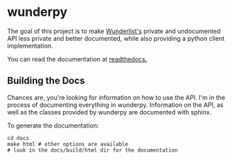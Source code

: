 wunderpy
========

The goal of this project is to make [Wunderlist's](https://wunderlist.com) private and undocumented API less private and better documented, while also providing a python client implementation.

You can read the documentation at [readthedocs.](https://wunderpy.readthedocs.org/en/latest/)

Building the Docs
-----------------

Chances are, you're looking for information on how to use the API. I'm in the process of documenting everything in wunderpy. Information on the API, as well as the classes provided by wunderpy are documented with sphinx.

To generate the documentation:

    cd docs
    make html # other options are available
    # look in the docs/build/html dir for the documentation

